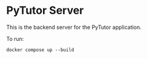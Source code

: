 # PyTutor Server

This is the backend server for the PyTutor application.

To run:

`docker compose up --build`